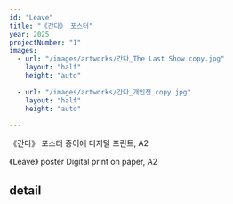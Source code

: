 ```yaml
---
id: "Leave"
title: "《간다》 포스터"
year: 2025
projectNumber: "1"
images:
  - url: "/images/artworks/간다_The Last Show copy.jpg"
    layout: "half"
    height: "auto"
    
  - url: "/images/artworks/간다_개인전 copy.jpg"
    layout: "half"
    height: "auto"
    
---
```

《간다》 포스터
종이에 디지털 프린트, A2

《Leave》 poster
Digital print on paper, A2

## detail
